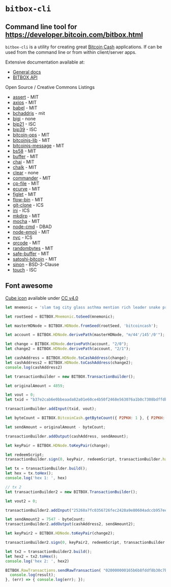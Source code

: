 # `bitbox-cli`

## Command line tool for https://developer.bitcoin.com/bitbox.html

`bitbox-cli` is a utility for creating great [Bitcoin Cash](https://www.bitcoincash.org) applications. If can be used from the command line or from within client/server apps.

Extensive documentation available at:

* [General docs](https://developer.bitcoin.com)
* [BITBOX API](https://developer.bitcoin.com/bitbox.html)

Open Source / Creative Commons Listings

* [assert](https://www.npmjs.com/package/assert) - MIT
* [axios](https://github.com/axios/axios) - MIT
* [babel](https://babeljs.io/docs/setup/) - MIT
* [bchaddrjs](https://github.com/bitcoincashjs/bchaddrjs/blob/master/LICENSE) - mit
* [bigi](https://www.npmjs.com/package/bigi) - none
* [bip21](https://github.com/bigearth/bip21) - ISC
* [bip39](https://github.com/bitcoinjs/bip39/blob/master/LICENSE) - ISC
* [bitcoin-ops](https://github.com/bigearth/bitcoin-ops) - MIT
* [bitcoinjs-lib](https://github.com/bigearth/bitcoinjs-lib) - MIT
* [bitcoinjs-message](https://github.com/bitcoinjs/bitcoinjs-message) - MIT
* [bs58](https://www.npmjs.com/package/bs58) - MIT
* [buffer](https://www.npmjs.com/package/buffer) - MIT
* [chai](https://www.npmjs.com/package/chai) - MIT
* [chalk](https://www.npmjs.com/package/chalk) - MIT
* [clear](https://www.npmjs.com/package/clear) - none
* [commander](https://www.npmjs.com/package/commander) - MIT
* [cp-file](https://www.npmjs.com/package/cp-file) - MIT
* [ecurve](https://www.npmjs.com/package/ecurve) - MIT
* [figlet](https://www.npmjs.com/package/figlet) - MIT
* [flow-bin](https://www.npmjs.com/package/flow-bin) - MIT
* [git-clone](https://www.npmjs.com/package/git-clone) - ICS
* [ini](https://www.npmjs.com/package/ini) - ICS
* [mkdirp](https://www.npmjs.com/package/mkdirp) - MIT
* [mocha](https://www.npmjs.com/package/mocha) - MIT
* [node-cmd](https://www.npmjs.com/package/node-cmd) - DBAD
* [node-emoji](https://www.npmjs.com/package/node-emoji) - MIT
* [nyc](https://www.npmjs.com/package/nyc) - ICS
* [qrcode](https://www.npmjs.com/package/qrcode) - MIT
* [randombytes](https://www.npmjs.com/package/randombytes) - MIT
* [safe-buffer](https://www.npmjs.com/package/safe-buffer) - MIT
* [satoshi-bitcoin](https://www.npmjs.com/package/satoshi-bitcoin) - MIT
* [sinon](https://www.npmjs.com/package/sinon) - BSD-3-Clause
* [touch](https://www.npmjs.com/package/touch) - ISC

## Font awesome

[Cube icon](https://fontawesome.com/icons/cube?style=solid) available under [CC v4.0](https://creativecommons.org/licenses/by/4.0/)

```js
let mnemonic = 'slam tag city glass asthma mention rich leader snake prevent fatal trick typical gallery scare sort clip wolf strike float dwarf just clip mail';

let rootSeed = BITBOX.Mnemonic.toSeed(mnemonic);

let masterHDNode = BITBOX.HDNode.fromSeed(rootSeed, 'bitcoincash');

let account = BITBOX.HDNode.derivePath(masterHDNode, "m/44'/145'/0'");

let change = BITBOX.HDNode.derivePath(account, "2/0");
let change2 = BITBOX.HDNode.derivePath(account, "2/1");

let cashAddress = BITBOX.HDNode.toCashAddress(change);
let cashAddress2 = BITBOX.HDNode.toCashAddress(change2);
console.log(cashAddress2)

let transactionBuilder = new BITBOX.TransactionBuilder();

let originalAmount = 4859;

let vout = 0;
let txid = "b37e2cab6e0bbeaada82a01e60ce4b50f2468e563076a1b0c7308bdffdb8b665";

transactionBuilder.addInput(txid, vout);

let byteCount = BITBOX.BitcoinCash.getByteCount({ P2PKH: 1 }, { P2PKH: 1 });

let sendAmount = originalAmount - byteCount;

transactionBuilder.addOutput(cashAddress, sendAmount);

let keyPair = BITBOX.HDNode.toKeyPair(change);

let redeemScript;
transactionBuilder.sign(0, keyPair, redeemScript, transactionBuilder.hashTypes.SIGHASH_ALL, originalAmount);

let tx = transactionBuilder.build();
let hex = tx.toHex();
console.log('hex 1: ', hex)

// tx 2
let transactionBuilder2 = new BITBOX.TransactionBuilder();

let vout2 = 0;

transactionBuilder2.addInput("25268a7fc0356726fec2428a9e80604adccb957ee30cd9cde82086ae7d3950a4", vout2);

let sendAmount2 = 7547 - byteCount;
transactionBuilder2.addOutput(cashAddress2, sendAmount2);

let keyPair2 = BITBOX.HDNode.toKeyPair(change2);

transactionBuilder2.sign(0, keyPair2, redeemScript, transactionBuilder.hashTypes.SIGHASH_ALL, 7547);

let tx2 = transactionBuilder2.build();
let hex2 = tx2.toHex();
console.log('hex 2: ', hex2)

BITBOX.RawTransactions.sendRawTransaction( "020000000165b6b8fddf8b30c7b0a17630568e46f2504bce601ea082daaabe0b6eab2c7eb3000000006b483045022100ef2bf8e8089100202f08e50935a67e47925218c70351f06830edd918b2e249950220060fa78d1903981bbbae9169c1378bacfe4d3360fd2231a2e17d56f9db0b37ba41210313299e9ec7a9e62789094b850ab6f71df7c39af7c03568027c24d0bc9eda930dffffffff013b120000000000001976a914e11ed7fd6416d8f5c58a1cb3e1b0005c3cab092f88ac00000000").then((result) => {
  console.log(result);
}, (err) => { console.log(err); });
